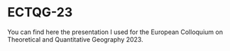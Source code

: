 # ECTQG-23
You can find here the presentation I used for the European Colloquium on Theoretical and Quantitative Geography 2023.
